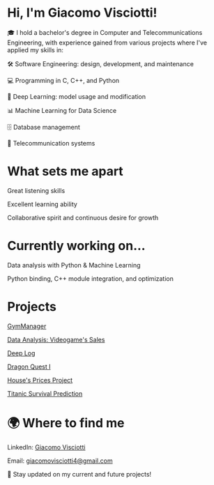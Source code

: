 
# Hi, I'm Giacomo Visciotti!

🎓 I hold a bachelor's degree in Computer and Telecommunications Engineering, with experience gained from various projects where I've applied my skills in:

🛠️ Software Engineering: design, development, and maintenance

💻 Programming in C, C++, and Python

🧠 Deep Learning: model usage and modification

📊 Machine Learning for Data Science

🗄️ Database management

📡 Telecommunication systems

# What sets me apart

Great listening skills

Excellent learning ability

Collaborative spirit and continuous desire for growth

# Currently working on...

Data analysis with Python & Machine Learning

Python binding, C++ module integration, and optimization

# Projects

  [GymManager](https://github.com/JacobHess03/Progetto-di-Gruppo-8)
  
  [Data Analysis: Videogame's Sales](https://github.com/JacobHess03/Analisi_Database)
  
  [Deep Log](https://github.com/JacobHess03/Thesis-Work)
  
  [Dragon Quest I](https://github.com/JacobHess03/Dragon-Quest-I)
  
  [House's Prices Project](https://github.com/JacobHess03/ML-House-s-Prices)
  
  [Titanic Survival Prediction](https://github.com/JacobHess03/ML-Titanic)


# 🌍 Where to find me

LinkedIn: [Giacomo Visciotti](https://www.linkedin.com/in/giacomo-visciotti-132848230)

Email: [giacomovisciotti4@gmail.com](giacomovisciotti4@gmail.com)

📌 Stay updated on my current and future projects!
